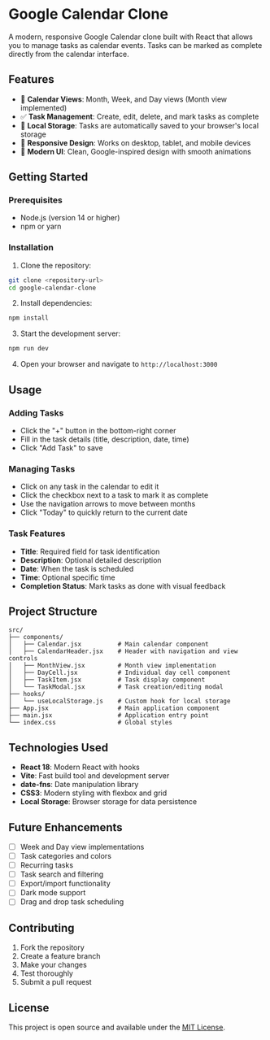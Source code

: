 # Google Calendar Clone

A modern, responsive Google Calendar clone built with React that allows you to manage tasks as calendar events. Tasks can be marked as complete directly from the calendar interface.

## Features

- 📅 **Calendar Views**: Month, Week, and Day views (Month view implemented)
- ✅ **Task Management**: Create, edit, delete, and mark tasks as complete
- 💾 **Local Storage**: Tasks are automatically saved to your browser's local storage
- 📱 **Responsive Design**: Works on desktop, tablet, and mobile devices
- 🎨 **Modern UI**: Clean, Google-inspired design with smooth animations

## Getting Started

### Prerequisites

- Node.js (version 14 or higher)
- npm or yarn

### Installation

1. Clone the repository:
```bash
git clone <repository-url>
cd google-calendar-clone
```

2. Install dependencies:
```bash
npm install
```

3. Start the development server:
```bash
npm run dev
```

4. Open your browser and navigate to `http://localhost:3000`

## Usage

### Adding Tasks
- Click the "+" button in the bottom-right corner
- Fill in the task details (title, description, date, time)
- Click "Add Task" to save

### Managing Tasks
- Click on any task in the calendar to edit it
- Click the checkbox next to a task to mark it as complete
- Use the navigation arrows to move between months
- Click "Today" to quickly return to the current date

### Task Features
- **Title**: Required field for task identification
- **Description**: Optional detailed description
- **Date**: When the task is scheduled
- **Time**: Optional specific time
- **Completion Status**: Mark tasks as done with visual feedback

## Project Structure

```
src/
├── components/
│   ├── Calendar.jsx          # Main calendar component
│   ├── CalendarHeader.jsx    # Header with navigation and view controls
│   ├── MonthView.jsx         # Month view implementation
│   ├── DayCell.jsx           # Individual day cell component
│   ├── TaskItem.jsx          # Task display component
│   └── TaskModal.jsx         # Task creation/editing modal
├── hooks/
│   └── useLocalStorage.js    # Custom hook for local storage
├── App.jsx                   # Main application component
├── main.jsx                  # Application entry point
└── index.css                 # Global styles
```

## Technologies Used

- **React 18**: Modern React with hooks
- **Vite**: Fast build tool and development server
- **date-fns**: Date manipulation library
- **CSS3**: Modern styling with flexbox and grid
- **Local Storage**: Browser storage for data persistence

## Future Enhancements

- [ ] Week and Day view implementations
- [ ] Task categories and colors
- [ ] Recurring tasks
- [ ] Task search and filtering
- [ ] Export/import functionality
- [ ] Dark mode support
- [ ] Drag and drop task scheduling

## Contributing

1. Fork the repository
2. Create a feature branch
3. Make your changes
4. Test thoroughly
5. Submit a pull request

## License

This project is open source and available under the [MIT License](LICENSE).
